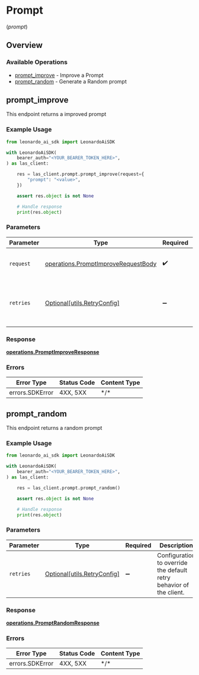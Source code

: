 # Prompt
(*prompt*)

## Overview

### Available Operations

* [prompt_improve](#prompt_improve) - Improve a Prompt
* [prompt_random](#prompt_random) - Generate a Random prompt

## prompt_improve

This endpoint returns a improved prompt

### Example Usage

```python
from leonardo_ai_sdk import LeonardoAiSDK

with LeonardoAiSDK(
    bearer_auth="<YOUR_BEARER_TOKEN_HERE>",
) as las_client:

    res = las_client.prompt.prompt_improve(request={
        "prompt": "<value>",
    })

    assert res.object is not None

    # Handle response
    print(res.object)

```

### Parameters

| Parameter                                                                                  | Type                                                                                       | Required                                                                                   | Description                                                                                |
| ------------------------------------------------------------------------------------------ | ------------------------------------------------------------------------------------------ | ------------------------------------------------------------------------------------------ | ------------------------------------------------------------------------------------------ |
| `request`                                                                                  | [operations.PromptImproveRequestBody](../../models/operations/promptimproverequestbody.md) | :heavy_check_mark:                                                                         | The request object to use for the request.                                                 |
| `retries`                                                                                  | [Optional[utils.RetryConfig]](../../models/utils/retryconfig.md)                           | :heavy_minus_sign:                                                                         | Configuration to override the default retry behavior of the client.                        |

### Response

**[operations.PromptImproveResponse](../../models/operations/promptimproveresponse.md)**

### Errors

| Error Type      | Status Code     | Content Type    |
| --------------- | --------------- | --------------- |
| errors.SDKError | 4XX, 5XX        | \*/\*           |

## prompt_random

This endpoint returns a random prompt

### Example Usage

```python
from leonardo_ai_sdk import LeonardoAiSDK

with LeonardoAiSDK(
    bearer_auth="<YOUR_BEARER_TOKEN_HERE>",
) as las_client:

    res = las_client.prompt.prompt_random()

    assert res.object is not None

    # Handle response
    print(res.object)

```

### Parameters

| Parameter                                                           | Type                                                                | Required                                                            | Description                                                         |
| ------------------------------------------------------------------- | ------------------------------------------------------------------- | ------------------------------------------------------------------- | ------------------------------------------------------------------- |
| `retries`                                                           | [Optional[utils.RetryConfig]](../../models/utils/retryconfig.md)    | :heavy_minus_sign:                                                  | Configuration to override the default retry behavior of the client. |

### Response

**[operations.PromptRandomResponse](../../models/operations/promptrandomresponse.md)**

### Errors

| Error Type      | Status Code     | Content Type    |
| --------------- | --------------- | --------------- |
| errors.SDKError | 4XX, 5XX        | \*/\*           |
